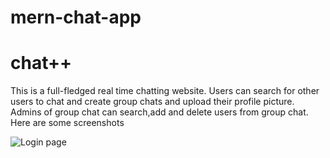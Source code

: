 # mern-chat-app
# chat++
This is a full-fledged real time chatting website. Users can search for other users to chat and create group chats and upload their profile picture. Admins of group chat can search,add and delete users from group chat.
Here are some screenshots

![Login page](https://drive.google.com/file/d/146D3oHEoyWCH6G9l6GmC7kc0FYjh6efB/view?usp=share_link)
